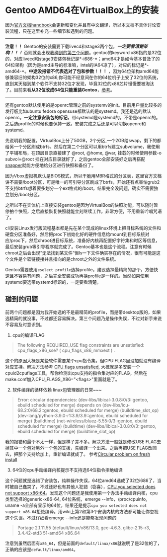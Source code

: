 # Gentoo AMD64在VirtualBox上的安装

因为[官方文档handbook](https://wiki.gentoo.org/wiki/Handbook:AMD64/Installation/Stage)会更新和变化并且有中文翻译，所以本文档不具体讨论安装流程，只在这里补充一些细节和遇到的问题。

_______
**注意！！** Gentoo的安装需要下载livecd和stage3两个包，___一定要看清楚架构！！！___ 否则就会出现[我碰到的第三个问题](#碰到的问题)。gentoo的keyword x86指的是32位的，对应livecd和stage3安装包标记是\*-i686-\*；amd64才是如今基本普及了的64位架构（因为是amd主导的标准嘛，intel的IA64凉了），对应的标记是\*-amd64-\*。**中途没报错不代表选对了包和参数！！！** ，因为64位架构amd64能够兼容旧的架构32位的x86,你可能不经意间在你的64位机子上安了32位的系统，直到某天碰到某个软件不支持32位才发现，毕竟32位的x86芯片慢慢要被淘汰了。目前来看**从32位改成64位只能重装Gentoo**，[参考](https://wiki.gentoo.org/wiki/AMD64/FAQ#Can_I_upgrade_from_my_x86_system_to_AMD64_by_doing_emerge_-e_.40world.3F)。
_______

还有gentoo默认使用的是openrc管理之前的systemv的init。目前用户量比较多的发行版比如ubuntu fedora opensuse都默认的是systemd。我还是选的默认openrc。**一定注意安装包的标记**，带systemd是systemd的，不带是openrc的。之后选profile的时候也要保持一致。安装完成之后还是可以切换openrc和systemd。

先说明我的配置，VirtualBox上分了50GB，2个分区,一个2GB给swap，剩下的都给另一个分区刷成btrfs。然后在第二个分区可以用btrfs建立subvolume，我使用了平铺布局，在顶层目录直接建了 @root, @home, @var, 挂载的时候使用参数-o subvol=@root 挂在对应目录就好了，之后gentoo全部安装好之后再搭配[snapper](https://wiki.gentoo.org/wiki/Snapper)就能方便地给分区进行快照和备份了。

因为Vbox虚拟机默认是BIOS模式，所以干脆用MBR格式的分区表，这里官方文档讲不需要/boot分区，可是唯一的可引导分区刷成了btrfs，开始还有点害怕grub2不支持btrfs想着要多划分一个ext格式的/boot，结果完全没问题，确实不需要独立划分/boot分区。

之所以不在实体机上直接安装gentoo是因为VirtualBox的快照功能，可以随时暂停拍个快照，之后直接恢复快照就能立刻继续工作，非常方便，不用重新吟唱咒语了。

cli安装Linux发行版流程基本都是先在某个现成的linux环境上把目标系统的文件和硬盘分区准备好，然后把proc下初始化好的硬件信息给mount到目标系统对应/proc下，然后chroot进目标系统，准备好内核再配置好字符集和时区等信息，最后安装grub等引导程序就完成了。Gentoo基本也是这个流程。注意有时候chroot之后会出现”无法找到某文件“但ls一下文件确实存在的情况，很有可能是这个文件是个软链接接并且指向的是chroot之外的文件系统。

Gentoo需要使用`eselect profile`选择profile，建议选择最精简的那个，方便快速且不容易有问题，之后完全安装成功再换profile是一样的。当然如果使用systemd要选带systemd标识的，一定要看清楚。

## 碰到的问题
前两个问题都是因为我开始选的不是最精简的profile，而是带desktop版的，如果选精简的就没事，不过都还容易解决。第三个问题乃是操作失误，不过对新手来说不容易及时意识到。
1. cpu的编译FLAG
> The following REQUIRED_USE flag constraints are unsatisfied: cpu_flags_x86_sse? ( cpu_flags_x86_mmxext ) .

这个的原因大概是某些软件需要某个cpu指令集，但CPU FLAG里没加就没有编译对应支持。解决方法参考 [CPU flags unsatisfied](https://forums.gentoo.org/viewtopic-t-1061352-start-0.html), 大概就是多安装一个cpuid2cpuflags工具，帮你检测出cpu支持的指令集对应的FLAG，然后在make.conf加入CPU_FLAGS_X86="\<flags\>"里面就是了。

2. 软件编译的循环依赖 linux包管理器的日常~~~
> Error: circular dependencies:
> (dev-libs/libical-3.0.8:0/3::gentoo, ebuild scheduled for merge) depends on
> (dev-libs/icu-68.2:0/68.2::gentoo, ebuild scheduled for merge) (buildtime_slot_op)
> (dev-lang/python-3.9.0-r1:3.9/3.9::gentoo, ebuild scheduled for merge) (buildtime)
> (net-wireless/bluez-5.55:0/3::gentoo, ebuild scheduled for merge) (buildtime)
> (dev-libs/libical-3.0.8:0/3::gentoo, ebuild scheduled for merge) (buildtime_slot_op) 

我的报错和最个不太一样，但是样子差不多。解决方法一般就是修改USE FLAG去掉其中一个包对另外一个包的支援，先编译一个出来。之后再把USE FLAG改回去，把那个支持给加上，重新编译就成了。 参考[Circular problem on fresh install](https://forums.gentoo.org/viewtopic-t-1128355-start-0.html)

3. 64位的cpu手动编译内核提示不支持选64位指令拒绝编译 

这个问题就是选错了安装包，纯粹操作失误，64位amd64选成了32位i686了，当时被自己蠢哭了，不过还好也有其他人犯错（窃喜），[CPU you selected does not support x86-64](https://forums.gentoo.org/viewtopic-t-958268-start-0.html)。发现这个问题还是我使用第一个办法手动编译内核，cpu类型选择的generic-x86-64, 64位系统，emerge --info，/proc/cpuinfo, uname -a全部有显示的64位，结果还是提示`cpu you selected does not support x86-64`拒绝编译。用wiki上第2和第3个安装内核的方法都可能让你忽视这个失误。不过仔细看emerge --info还是能够发现问题的
> Portage 2.1.11.55 (default/linux/x86/13.0, gcc-4.6.3, glibc-2.15-r3, 3.4.42-std3 51-amd64 x86_64

注意到虽然后面有`x86_64`，但是前面的`default/linux/x86`就说明了是32位的了，正确的应该是`default/linux/amd64`。
